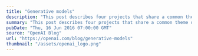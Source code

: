 ```yaml
---
title: "Generative models"
description: "This post describes four projects that share a common theme of enhancing or using generative models, a branch of unsupervised learning techniques in machine learning. In addition to describing our work, this post will tell you a bit more about generative models: what they are, why they are important, and where they might be going."
summary: "This post describes four projects that share a common theme of enhancing or using generative models, a branch of unsupervised learning techniques in machine learning. In addition to describing our work, this post will tell you a bit more about generative models: what they are, why they are important, and where they might be going."
pubDate: "Thu, 16 Jun 2016 07:00:00 GMT"
source: "OpenAI Blog"
url: "https://openai.com/blog/generative-models"
thumbnail: "/assets/openai_logo.png"
---
```


